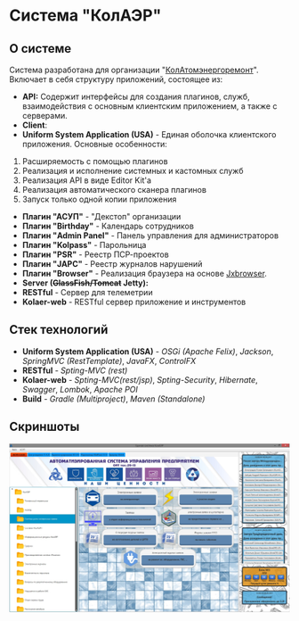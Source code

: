 # Система "КолАЭР"

## О системе

Система разработана для организации "[КолАтомэнергоремонт](http://kolaer.ru/)". Включает в себя структуру приложений, состоящее из:

* **API:** Содержит интерфейсы для создания плагинов, служб, взаимодействия с основным клиентским приложением, а также с серверами.
* **Client**:
 * **Uniform System Application (USA)** - Единая оболочка клиентского приложения. Основные особенности:
  1. Расширяемость с помощью плагинов
  2. Реализация и исполнение системных и кастомных служб
  3. Реализация API в виде Editor Kit'а
  4. Реализация автоматического сканера плагинов
  5. Запуск только одной копии приложения
 * **Плагин "АСУП"** - "Декстоп" организации
 * **Плагин "Birthday"** - Календарь сотрудников 
 * **Плагин "Admin Panel"** - Панель управления для администраторов
 * **Плагин "Kolpass"** - Парольница
 * **Плагин "PSR"** - Реестр ПСР-проектов
 * **Плагин "JAPC"** - Реестр журналов нарушений
 * **Плагин "Browser"** - Реализация браузера на основе [Jxbrowser](https://www.teamdev.com/jxbrowser).
* **Server (~~GlassFish/Tomcat~~ Jetty):**
 * **RESTful** - Сервер для телеметрии
 * **Kolaer-web** - RESTful сервер приложение и инструментов

## Стек технологий

* **Uniform System Application (USA)** - *OSGi (Apache Felix)*,  *Jackson*, *SpringMVC (RestTemplate)*, *JavaFX*, *ControlFX*
* **RESTful** - *Spting-MVC (rest)*
* **Kolaer-web** - *Spting-MVC(rest/jsp)*, *Spting-Security*, *Hibernate*, *Swagger*, *Lombok*, *Apache POI*
* **Build** - *Gradle (Multiproject)*, *Maven (Standalone)*

## Скриншоты

![](https://github.com/danilovEY/Kolaer-systems/blob/master/client/Screenshot.jpg)